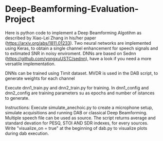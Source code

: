 # Deep-Beamforming-Evaluation-Project

Here is python code to implement a Deep Beamforming Algotihm as described by Xiao-Lei Zhang in his/her paper 
(https://arxiv.org/abs/1811.01233). Two neural networks are implemented using Keras, to obtain a single channel enhancement for
speech signals and to extimated SNR in noisy enviroment. DNNs are based on Sednn (https://github.com/yongxuUSTC/sednn), have 
a look if you need a more versatile implementation. 

DNNs can be trained using Timit dataset. MVDR is used in the DAB script, to generate weights for each channel

Execute dnn1_train.py and dnn2_train.py for training. In dnn1_config and dnn2_config are training parameters su as epochs and number of istances to generate. 

Instructions:
Execute simulate_anechoic.py to create a microphone setup, simulate acquisitions and running DAB or classical Deep Beamforming. 
Multiple speech file can be used as source. The script returns average and standard devation for PESQ, STOI AND SDR indexes, for every sources. 
Write "visualize_on = true" at the beginning of dab.py to visualize plots during dab execution.
